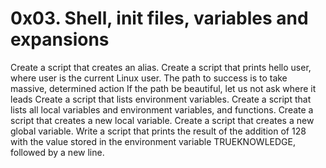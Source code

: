 # 0x03. Shell, init files, variables and expansions
Create a script that creates an alias.
Create a script that prints hello user, where user is the current Linux user.
The path to success is to take massive, determined action
If the path be beautiful, let us not ask where it leads
Create a script that lists environment variables.
Create a script that lists all local variables and environment variables, and functions.
Create a script that creates a new local variable.
Create a script that creates a new global variable.
Write a script that prints the result of the addition of 128 with the value stored in the environment variable TRUEKNOWLEDGE, followed by a new line.

